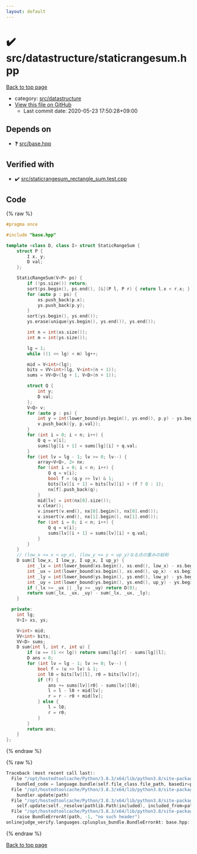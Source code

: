 ```yaml
---
layout: default
---
```


<!-- mathjax config similar to math.stackexchange -->
<script type="text/javascript" async
  src="https://cdnjs.cloudflare.com/ajax/libs/mathjax/2.7.5/MathJax.js?config=TeX-MML-AM_CHTML">
</script>
<script type="text/x-mathjax-config">
  MathJax.Hub.Config({
    TeX: { equationNumbers: { autoNumber: "AMS" }},
    tex2jax: {
      inlineMath: [ ['$','$'] ],
      processEscapes: true
    },
    "HTML-CSS": { matchFontHeight: false },
    displayAlign: "left",
    displayIndent: "2em"
  });
</script>

<script type="text/javascript" src="https://cdnjs.cloudflare.com/ajax/libs/jquery/3.4.1/jquery.min.js"></script>
<script src="https://cdn.jsdelivr.net/npm/jquery-balloon-js@1.1.2/jquery.balloon.min.js" integrity="sha256-ZEYs9VrgAeNuPvs15E39OsyOJaIkXEEt10fzxJ20+2I=" crossorigin="anonymous"></script>
<script type="text/javascript" src="../../../assets/js/copy-button.js"></script>
<link rel="stylesheet" href="../../../assets/css/copy-button.css" />


# :heavy_check_mark: src/datastructure/staticrangesum.hpp

<a href="../../../index.html">Back to top page</a>

* category: <a href="../../../index.html#057cdb199a48f765d2786c323ec11d3a">src/datastructure</a>
* <a href="{{ site.github.repository_url }}/blob/master/src/datastructure/staticrangesum.hpp">View this file on GitHub</a>
    - Last commit date: 2020-05-23 17:50:28+09:00




## Depends on

* :question: <a href="../base.hpp.html">src/base.hpp</a>


## Verified with

* :heavy_check_mark: <a href="../../../verify/src/staticrangesum_rectangle_sum.test.cpp.html">src/staticrangesum_rectangle_sum.test.cpp</a>


## Code

<a id="unbundled"></a>
{% raw %}
```cpp
#pragma once

#include "base.hpp"

template <class D, class I> struct StaticRangeSum {
    struct P {
        I x, y;
        D val;
    };

    StaticRangeSum(V<P> ps) {
        if (!ps.size()) return;
        sort(ps.begin(), ps.end(), [&](P l, P r) { return l.x < r.x; });
        for (auto p : ps) {
            xs.push_back(p.x);
            ys.push_back(p.y);
        }
        sort(ys.begin(), ys.end());
        ys.erase(unique(ys.begin(), ys.end()), ys.end());

        int n = int(xs.size());
        int m = int(ys.size());

        lg = 1;
        while ((1 << lg) < m) lg++;

        mid = V<int>(lg);
        bits = VV<int>(lg, V<int>(n + 1));
        sums = VV<D>(lg + 1, V<D>(n + 1));

        struct Q {
            int y;
            D val;
        };
        V<Q> v;
        for (auto p : ps) {
            int y = int(lower_bound(ys.begin(), ys.end(), p.y) - ys.begin());
            v.push_back({y, p.val});
        }
        for (int i = 0; i < n; i++) {
            Q q = v[i];
            sums[lg][i + 1] = sums[lg][i] + q.val;
        }
        for (int lv = lg - 1; lv >= 0; lv--) {
            array<V<Q>, 2> nx;
            for (int i = 0; i < n; i++) {
                Q q = v[i];
                bool f = (q.y >> lv) & 1;
                bits[lv][i + 1] = bits[lv][i] + (f ? 0 : 1);
                nx[f].push_back(q);
            }
            mid[lv] = int(nx[0].size());
            v.clear();
            v.insert(v.end(), nx[0].begin(), nx[0].end());
            v.insert(v.end(), nx[1].begin(), nx[1].end());
            for (int i = 0; i < n; i++) {
                Q q = v[i];
                sums[lv][i + 1] = sums[lv][i] + q.val;
            }
        }
    }
    // (low_x <= x < up_x), (low_y <= y < up_y)なる点の重みの総和
    D sum(I low_x, I low_y, I up_x, I up_y) {
        int _lx = int(lower_bound(xs.begin(), xs.end(), low_x) - xs.begin());
        int _ux = int(lower_bound(xs.begin(), xs.end(), up_x) - xs.begin());
        int _ly = int(lower_bound(ys.begin(), ys.end(), low_y) - ys.begin());
        int _uy = int(lower_bound(ys.begin(), ys.end(), up_y) - ys.begin());
        if (_lx >= _ux || _ly >= _uy) return D(0);
        return sum(_lx, _ux, _uy) - sum(_lx, _ux, _ly);
    }

  private:
    int lg;
    V<I> xs, ys;

    V<int> mid;
    VV<int> bits;
    VV<D> sums;
    D sum(int l, int r, int u) {
        if (u == (1 << lg)) return sums[lg][r] - sums[lg][l];
        D ans = 0;
        for (int lv = lg - 1; lv >= 0; lv--) {
            bool f = (u >> lv) & 1;
            int l0 = bits[lv][l], r0 = bits[lv][r];
            if (f) {
                ans += sums[lv][r0] - sums[lv][l0];
                l = l - l0 + mid[lv];
                r = r - r0 + mid[lv];
            } else {
                l = l0;
                r = r0;
            }
        }
        return ans;
    }
};

```
{% endraw %}

<a id="bundled"></a>
{% raw %}
```cpp
Traceback (most recent call last):
  File "/opt/hostedtoolcache/Python/3.8.3/x64/lib/python3.8/site-packages/onlinejudge_verify/docs.py", line 349, in write_contents
    bundled_code = language.bundle(self.file_class.file_path, basedir=pathlib.Path.cwd())
  File "/opt/hostedtoolcache/Python/3.8.3/x64/lib/python3.8/site-packages/onlinejudge_verify/languages/cplusplus.py", line 185, in bundle
    bundler.update(path)
  File "/opt/hostedtoolcache/Python/3.8.3/x64/lib/python3.8/site-packages/onlinejudge_verify/languages/cplusplus_bundle.py", line 307, in update
    self.update(self._resolve(pathlib.Path(included), included_from=path))
  File "/opt/hostedtoolcache/Python/3.8.3/x64/lib/python3.8/site-packages/onlinejudge_verify/languages/cplusplus_bundle.py", line 187, in _resolve
    raise BundleErrorAt(path, -1, "no such header")
onlinejudge_verify.languages.cplusplus_bundle.BundleErrorAt: base.hpp: line -1: no such header

```
{% endraw %}

<a href="../../../index.html">Back to top page</a>

